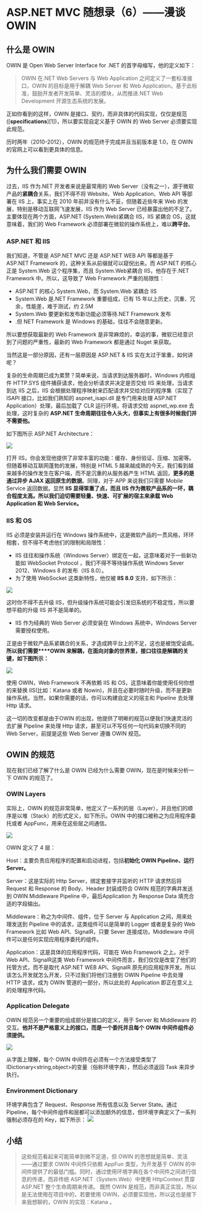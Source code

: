 
# ASP.NET MVC 随想录（6）——漫谈 OWIN 

## 什么是 OWIN

OWIN 是 Open Web Server Interface for .NET 的首字母缩写，他的定义如下：

> OWIN 在.NET Web Servers 与 Web Application 之间定义了一套标准接口，OWIN 的目标是用于解耦 Web Server 和 Web Application。基于此标准，鼓励开发者开发简单、灵活的模块，从而推进.NET Web Development 开源生态系统的发展。

正如你看到的这样，OWIN 是接口、契约，而非具体的代码实现，仅仅是规范([**specifications**][1])，所以要实现自定义基于 OWIN 的 Web Server 必须要实现此规范。

历时两年（2010-2012），OWIN 的规范终于完成并且当前版本是 1.0，在 OWIN 的官网上可以看到更具体的信息。

## 为什么我们需要 OWIN

过去，IIS 作为.NET 开发者来说是最常用的 Web Server（没有之一），源于微软产品的**紧耦合**关系，我们不得不将 Website、Web Application、Web API 等部署在 IIS 上，事实上在 2010 年前并没有什么不妥，但随着近些年来 Web 的发展，特别是移动互联网飞速发展，IIS 作为 Web Server 已经暴露出他的不足了。主要体现在两个方面，ASP.NET (System.Web)紧耦合 IIS，IIS 紧耦合 OS，这就意味着，我们的 Web Framework 必须部署在微软的操作系统上，难以**跨平台**。

### ASP.NET 和 IIS 

我们知道，不管是 ASP.NET MVC 还是 ASP.NET WEB API 等都是基于 ASP.NET Framework 的，这种关系从前缀就可以窥倪出来。而 ASP.NET 的核心正是 System.Web 这个程序集，而且 System.Web紧耦合 IIS，他存在于.NET Framework 中。所以，这导致了 Web Framework 严重的局限性：

* ASP.NET 的核心 System.Web，而 System.Web 紧耦合 IIS
* System.Web 是.NET Framework 重要组成，已有 15 年以上历史，沉重、冗余，性能差，难于测试，约 2.5M
* System.Web 要更新和发布新功能必须等待.NET Framework 发布
* .但 NET Framework 是 Windows 的基础，往往不会随意更新。

所以要想获取最新的 Web Framework 是非常麻烦的，幸运的事，微软已经意识到了问题的严重性，最新的 Web Framework 都是通过 Nuget 来获取。

当然这是一部分原因，还有一层原因是 ASP.NET &amp; IIS 实在太过于笨重，如何讲呢？

复杂的生命周期已成为累赘？简单来说，当请求到达服务器时，Windows 内核组件 HTTP.SYS 组件捕获请求，他会分析请求并决定是否交给 IIS 来处理，当请求到达 IIS 之后，IIS 会根据处理程序映射来匹配请求并交给对应的程序集（实现了 ISAPI 接口，比如我们熟知的 aspnet_isapi.dll 是专门用来处理 ASP.NET Application）处理，最后加载了 CLR 运行环境，将请求交给 aspnet_wp.exe 去处理，这时复杂的 **ASP.NET 生命周期往往令人头大，但事实上有很多时候我们并不需要他。**

如下图所示 ASP.NET Architecture：

![](images/Chapter6/2.png)

打开 IIS，你会发现他提供了非常丰富的功能：缓存、身份验证、压缩、加密等。但随着移动互联网蓬勃的发展，特别是 HTML 5 越来越成熟的今天，我们看到越来越多的操作发生在客户端，而不是沉重的从服务器产生 HTML 返回，**更多的是通过异步 ****AJAX**** 返回原生的数据**。同理，对于 APP 来说我们只需要 Mobile Service 返回数据。显然  **IIS 显得笨重了点，而且 IIS 作为微软产品系的一环，耦合程度太高。所以我们迫切需要轻量、快速、可扩展的宿主来承载 Web Application 和 Web Service。**

### IIS 和 OS 

IIS 必须是安装并运行在 Windows 操作系统中，这是微软产品的一贯风格，环环相套，但不得不考虑他们的限制和局限性：

* IIS 往往和操作系统（Windows Server）绑定在一起，这意味着对于一些新功能如 WebSocket Protocol&nbsp;，我们不得不等待操作系统 Windows Sever 2012、Windows 8 的发布（IIS 8.0）。
* 为了使用 WebSocket 这类新特性，他仅被 **IIS 8.0** 支持，如下所示：

![](images/Chapter6/3.png)

这时你不得不去升级 IIS，但升级操作系统可能会引发旧系统的不稳定性，所以要想平稳的升级 IIS 并不是简单的。

* IIS 作为经典的 Web Server 必须安装在 Windows 系统中，Windows Server 需要授权使用。

正是由于微软产品系紧耦合的关系，才造成跨平台上的不足，这也是被饱受诟病。**所以我们需要****OWIN 来解耦，在面向对象的世界里，接口往往是解耦的关键，如下图所示：**

![](images/Chapter6/4.png)

使用 OWIN，Web Framework 不再依赖 IIS 和 OS，这意味着你能使用任何你想的来替换 IIS(比如：Katana 或者 Nowin)，并且在必要时随时升级，而不是更新操作系统。当然，如果你需要的话，你可以构建自定义的宿主和 Pipeline 去处理 Http 请求。

这一切的改变都是由于OWIN 的出现，他提供了明晰的规范以便我们快速灵活的去扩展 Pipeline 来处理 Http 请求，甚至可以不写任何一句代码来切换不同的 Web Server，前提是这些 Web Server 遵循 OWIN 规范。

## OWIN 的规范

现在我们已经了解了什么是 OWIN 已经为什么需要 OWIN，现在是时候来分析一下 OWIN 的规范了。

### OWIN Layers

实际上，OWIN 的规范非常简单，他定义了一系列的层（Layer），并且他们的顺序是以堆（Stack）的形式定义，如下所示。OWIN 中的接口被称之为应用程序委托或者 AppFunc，用来在这些层之间通信。

![](images/Chapter6/5.png)

OWIN 定义了 4 层：

Host：主要负责应用程序的配置和启动进程，包括**初始化 OWIN Pipeline、运行 Server。**

Server：这是实际的 Http Server，绑定套接字并监听的 HTTP 请求然后将 Request 和 Response 的 Body、Header 封装成符合 OWIN 规范的字典并发送到 OWIN Middleware Pipeline 中，最后Application 为 Response Data 填充合适的字段输出。

Middleware：称之为中间件、组件，位于 Server 与 Application 之间，用来处理发送到 Pipeline 中的请求，这类组件可以是简单的 Logger 或者是复杂的 Web Framework 比如 Web API、SignalR，只要 Sever 连接成功，Middleware 中间件可以是任何实现应用程序委托的组件。

Application：这是具体的应用程序代码，可能在 Web Framework 之上。对于 Web API、SignalR这类 Web Framework 中间件而言，我们仅仅是改变了他们的托管方式，而不是取代 ASP.NET WEB API、SignalR 原先的应用程序开发。所以该怎么开发就怎么开发，只不过我们将他们注册到 OWIN Pipeline 中去处理 HTTP 请求，成为 OWIN 管道的一部分，所以此处的 Application 即正在意义上的处理程序代码。

### Application Delegate

OWIN 规范另一个重要的组成部分是接口的定义，用于 Server 和 Middleware 的交互。**他并不是严格意义上的接口，而是一个委托并且每个** **OWIN 中间件组件必须提供。**

![](images/Chapter6/6.png)

从字面上理解，每个 OWIN 中间件在必须有一个方法接受类型了 IDictionary<string,object>的变量（俗称环境字典），然后必须返回 Task 来异步执行。

### Environment Dictionary

环境字典包含了 Request、Response 所有信息以及 Server State。通过 Pipeline，每个中间件组件和层都可以添加额外的信息，但环境字典定义了一系列强制必须存在的 Key，如下所示：
![](images/Chapter6/key.png)

## 小结
> 这些规范看起来可能简单到微不足道，但 OWIN 的思想就是简单、灵活——通过要求 OWIN 中间件只依赖 AppFun 类型，为开发基于 OWIN 的中间件提供了的最低门槛。同时，通过使用环境字典在各个中间件之间进行信息的传递，而非传统 ASP.NET（System.Web）中使用 HttpContext 贯穿 ASP.NET 整个生命周期来传递。
> 既然 OWIN 是规范，而非真正实现，所以是无法使用在项目中的，若要使用 OWIN，必须要实现他，所以这也是接下来我想聊的，OWIN 的实现：Katana 。

